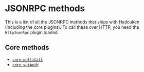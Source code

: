 # JSONRPC methods

This is a list of all the JSONRPC methods that ships with Hadouken (including the core plugins).
To call these over HTTP, you need the `HttpJsonRpc` plugin loaded.

## Core methods
- [`core.multiCall`](core.multiCall.md)
- [`core.setAuth`](core.setAuth.md)